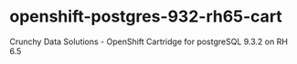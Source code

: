 openshift-postgres-932-rh65-cart
================================

Crunchy Data Solutions - OpenShift Cartridge for postgreSQL 9.3.2 on RH 6.5
